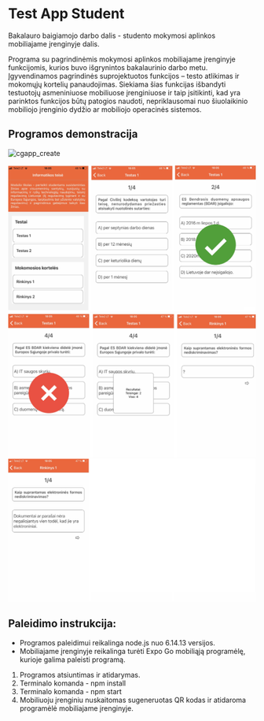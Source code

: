 # Test App Student
Bakalauro baigiamojo darbo dalis - studento mokymosi aplinkos mobiliajame įrenginyje dalis.

Programa su pagrindinėmis mokymosi aplinkos mobiliajame įrenginyje funkcijomis, kurios buvo išgrynintos bakalaurinio darbo metu. Įgyvendinamos pagrindinės suprojektuotos funkcijos – testo atlikimas ir mokomųjų kortelių panaudojimas. Siekiama šias funkcijas išbandyti testuotojų asmeniniuose mobiliuose įrenginiuose ir taip įsitikinti, kad yra parinktos funkcijos būtų patogios naudoti, nepriklausomai nuo šiuolaikinio mobiliojo įrenginio dydžio ar mobiliojo operacinės sistemos. 


## Programos demonstracija
![cgapp_create](https://github.com/kazenaite7/test-app-student/blob/main/assets/appDemonstration.gif)

<img src="https://github.com/kazenaite7/test-app-student/blob/main/assets/IMG_7510.jpg">
<img src="https://github.com/kazenaite7/test-app-student/blob/main/assets/IMG_7509.jpg">
<img src="https://github.com/kazenaite7/test-app-student/blob/main/assets/IMG_7511.jpg">

## Paleidimo instrukcija:
* Programos paleidimui reikalinga node.js nuo 6.14.13 versijos.
* Mobiliajame įrenginyje reikalinga turėti Expo Go mobiliąją programėlę, kurioje galima paleisti programą.

1. Programos atsiuntimas ir atidarymas.
3. Terminalo komanda - npm install
4. Terminalo komanda - npm start
5. Mobiliuoju įrenginiu nuskaitomas sugeneruotas QR kodas ir atidaroma programėlė mobiliajame įrenginyje.
